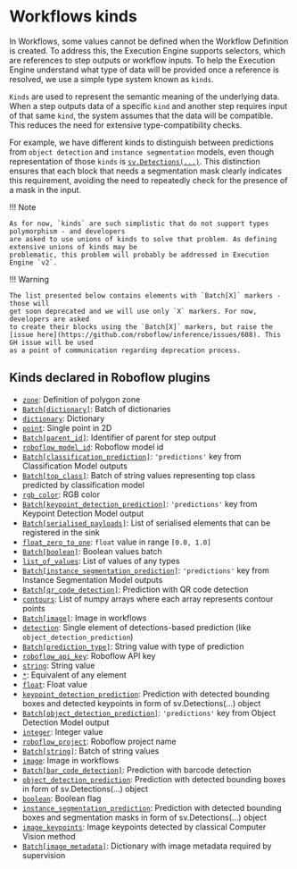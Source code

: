 # Workflows kinds

In Workflows, some values cannot be defined when the Workflow Definition is created. To address this, the Execution 
Engine supports selectors, which are references to step outputs or workflow inputs. To help the Execution Engine 
understand what type of data will be provided once a reference is resolved, we use a simple type system known as 
`kinds`.

`Kinds` are used to represent the semantic meaning of the underlying data. When a step outputs data of a specific 
`kind` and another step requires input of that same `kind`, the system assumes that the data will be compatible. 
This reduces the need for extensive type-compatibility checks.

For example, we have different kinds to distinguish between predictions from `object detection` and 
`instance segmentation` models, even though representation of those `kinds` is
[`sv.Detections(...)`](https://supervision.roboflow.com/latest/detection/core/). This distinction ensures that each 
block that needs a segmentation mask clearly indicates this requirement, avoiding the need to repeatedly check 
for the presence of a mask in the input.

!!! Note

    As for now, `kinds` are such simplistic that do not support types polymorphism - and developers
    are asked to use unions of kinds to solve that problem. As defining extensive unions of kinds may be 
    problematic, this problem will probably be addressed in Execution Engine `v2`.

!!! Warning

    The list presented below contains elements with `Batch[X]` markers - those will 
    get soon deprecated and we will use only `X` markers. For now, developers are asked 
    to create their blocks using the `Batch[X]` markers, but raise the 
    [issue here](https://github.com/roboflow/inference/issues/608). This GH issue will be used 
    as a point of communication regarding deprecation process.
 

## Kinds declared in Roboflow plugins
<!--- AUTOGENERATED_KINDS_LIST -->
* [`zone`](/workflows/kinds/zone): Definition of polygon zone
* [`Batch[dictionary]`](/workflows/kinds/batch_dictionary): Batch of dictionaries
* [`dictionary`](/workflows/kinds/dictionary): Dictionary
* [`point`](/workflows/kinds/point): Single point in 2D
* [`Batch[parent_id]`](/workflows/kinds/batch_parent_id): Identifier of parent for step output
* [`roboflow_model_id`](/workflows/kinds/roboflow_model_id): Roboflow model id
* [`Batch[classification_prediction]`](/workflows/kinds/batch_classification_prediction): `'predictions'` key from Classification Model outputs
* [`Batch[top_class]`](/workflows/kinds/batch_top_class): Batch of string values representing top class predicted by classification model
* [`rgb_color`](/workflows/kinds/rgb_color): RGB color
* [`Batch[keypoint_detection_prediction]`](/workflows/kinds/batch_keypoint_detection_prediction): `'predictions'` key from Keypoint Detection Model output
* [`Batch[serialised_payloads]`](/workflows/kinds/batch_serialised_payloads): List of serialised elements that can be registered in the sink
* [`float_zero_to_one`](/workflows/kinds/float_zero_to_one): `float` value in range `[0.0, 1.0]`
* [`Batch[boolean]`](/workflows/kinds/batch_boolean): Boolean values batch
* [`list_of_values`](/workflows/kinds/list_of_values): List of values of any types
* [`Batch[instance_segmentation_prediction]`](/workflows/kinds/batch_instance_segmentation_prediction): `'predictions'` key from Instance Segmentation Model outputs
* [`Batch[qr_code_detection]`](/workflows/kinds/batch_qr_code_detection): Prediction with QR code detection
* [`contours`](/workflows/kinds/contours): List of numpy arrays where each array represents contour points
* [`Batch[image]`](/workflows/kinds/batch_image): Image in workflows
* [`detection`](/workflows/kinds/detection): Single element of detections-based prediction (like `object_detection_prediction`)
* [`Batch[prediction_type]`](/workflows/kinds/batch_prediction_type): String value with type of prediction
* [`roboflow_api_key`](/workflows/kinds/roboflow_api_key): Roboflow API key
* [`string`](/workflows/kinds/string): String value
* [`*`](/workflows/kinds/*): Equivalent of any element
* [`float`](/workflows/kinds/float): Float value
* [`keypoint_detection_prediction`](/workflows/kinds/keypoint_detection_prediction): Prediction with detected bounding boxes and detected keypoints in form of sv.Detections(...) object
* [`Batch[object_detection_prediction]`](/workflows/kinds/batch_object_detection_prediction): `'predictions'` key from Object Detection Model output
* [`integer`](/workflows/kinds/integer): Integer value
* [`roboflow_project`](/workflows/kinds/roboflow_project): Roboflow project name
* [`Batch[string]`](/workflows/kinds/batch_string): Batch of string values
* [`image`](/workflows/kinds/image): Image in workflows
* [`Batch[bar_code_detection]`](/workflows/kinds/batch_bar_code_detection): Prediction with barcode detection
* [`object_detection_prediction`](/workflows/kinds/object_detection_prediction): Prediction with detected bounding boxes in form of sv.Detections(...) object
* [`boolean`](/workflows/kinds/boolean): Boolean flag
* [`instance_segmentation_prediction`](/workflows/kinds/instance_segmentation_prediction): Prediction with detected bounding boxes and segmentation masks in form of sv.Detections(...) object
* [`image_keypoints`](/workflows/kinds/image_keypoints): Image keypoints detected by classical Computer Vision method
* [`Batch[image_metadata]`](/workflows/kinds/batch_image_metadata): Dictionary with image metadata required by supervision
<!--- AUTOGENERATED_KINDS_LIST -->
